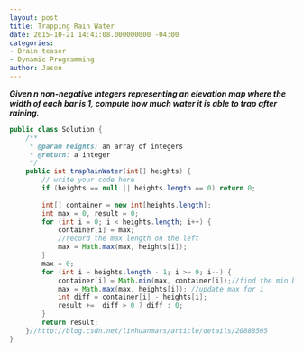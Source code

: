 ```yaml
---
layout: post
title: Trapping Rain Water
date: 2015-10-21 14:41:08.000000000 -04:00
categories:
- Brain teaser
- Dynamic Programming
author: Jason
---
```

<p><strong><em>Given n non-negative integers representing an elevation map where the width of each bar is 1, compute how much water it is able to trap after raining.</em></strong></p>


``` java
public class Solution {
    /**
     * @param heights: an array of integers
     * @return: a integer
     */
    public int trapRainWater(int[] heights) {
        // write your code here
        if (heights == null || heights.length == 0) return 0;
        
        int[] container = new int[heights.length];
        int max = 0, result = 0;
        for (int i = 0; i < heights.length; i++) {
            container[i] = max;
            //record the max length on the left
            max = Math.max(max, heights[i]);
        }
        max = 0;
        for (int i = heights.length - 1; i >= 0; i--) {
            container[i] = Math.min(max, container[i]);//find the min between left max and rightmax, max is actually max on the right
            max = Math.max(max, heights[i]); //update max for i
            int diff = container[i] - heights[i];
            result +=  diff > 0 ? diff : 0;
        }
        return result;
    }//http://blog.csdn.net/linhuanmars/article/details/20888505
}

```
